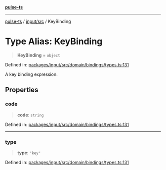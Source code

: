 [**pulse-ts**](../../../README.md)

***

[pulse-ts](../../../README.md) / [input/src](../README.md) / KeyBinding

# Type Alias: KeyBinding

> **KeyBinding** = `object`

Defined in: [packages/input/src/domain/bindings/types.ts:131](https://github.com/jlehett/pulse-ts/blob/a2a18767041a6b69ca4c5f6131d2de266097750e/packages/input/src/domain/bindings/types.ts#L131)

A key binding expression.

## Properties

### code

> **code**: `string`

Defined in: [packages/input/src/domain/bindings/types.ts:131](https://github.com/jlehett/pulse-ts/blob/a2a18767041a6b69ca4c5f6131d2de266097750e/packages/input/src/domain/bindings/types.ts#L131)

***

### type

> **type**: `"key"`

Defined in: [packages/input/src/domain/bindings/types.ts:131](https://github.com/jlehett/pulse-ts/blob/a2a18767041a6b69ca4c5f6131d2de266097750e/packages/input/src/domain/bindings/types.ts#L131)
